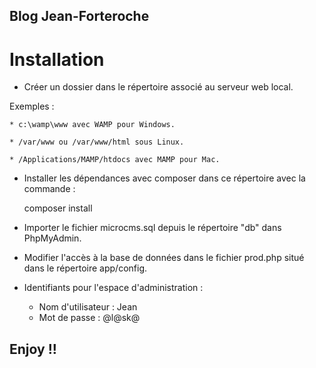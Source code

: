 ## Blog Jean-Forteroche

# Installation

* Créer un dossier dans le répertoire associé au serveur web local.

Exemples :

    * c:\wamp\www avec WAMP pour Windows.

    * /var/www ou /var/www/html sous Linux.

    * /Applications/MAMP/htdocs avec MAMP pour Mac.

* Installer les dépendances avec composer dans ce répertoire avec la commande :

    composer install
    
* Importer le fichier microcms.sql depuis le répertoire "db" dans PhpMyAdmin.
* Modifier l'accès à la base de données dans le fichier prod.php situé dans le répertoire app/config.
    
* Identifiants pour l'espace d'administration :
    * Nom d'utilisateur : Jean
    * Mot de passe : @l@sk@

## Enjoy !!


